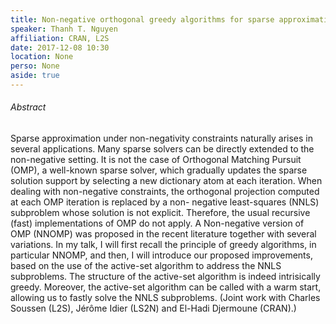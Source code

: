 ```yaml
---
title: Non-negative orthogonal greedy algorithms for sparse approximation
speaker: Thanh T. Nguyen
affiliation: CRAN, L2S
date: 2017-12-08 10:30
location: None
perso: None
aside: true
---
```


###### Abstract
Sparse approximation under non-negativity constraints naturally arises
in several applications. Many sparse solvers can be directly extended
to the non-negative setting. It is not the case of Orthogonal Matching
Pursuit (OMP), a well-known sparse solver, which gradually updates the
sparse solution support by selecting a new dictionary atom at each
iteration. When dealing with non-negative constraints, the orthogonal
projection computed at each OMP iteration is replaced by a non-
negative least-squares (NNLS) subproblem whose solution is not
explicit. Therefore, the usual recursive (fast) implementations of OMP
do not apply. A Non-negative version of OMP (NNOMP) was proposed in
the recent literature together with several variations. In my talk, I
will first recall the principle of greedy algorithms, in particular
NNOMP, and then, I will introduce our proposed improvements, based on
the use of the active-set algorithm to address the NNLS subproblems.
The structure of the active-set algorithm is indeed intrisically
greedy. Moreover, the active-set algorithm can be called with a warm
start, allowing us to fastly solve the NNLS subproblems. (Joint work
with Charles Soussen (L2S), Jérôme Idier (LS2N) and El-Hadi Djermoune
(CRAN).)